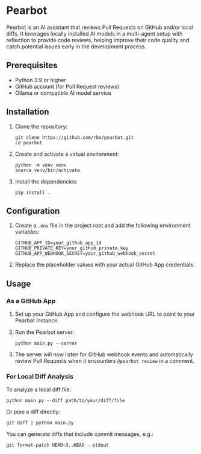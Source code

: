 # Pearbot

Pearbot is an AI assistant that reviews Pull Requests on GitHub and/or local diffs. It leverages locally installed AI models in a multi-agent setup with reflection to provide code reviews, helping improve their code quality and catch potential issues early in the development process.

## Prerequisites

- Python 3.9 or higher
- GitHub account (for Pull Request reviews)
- Ollama or compatible AI model service

## Installation

1. Clone the repository:
   ```
   git clone https://github.com/rbx/pearbot.git
   cd pearbot
   ```

2. Create and activate a virtual environment:
   ```
   python -m venv venv
   source venv/bin/activate
   ```

3. Install the dependencies:
   ```
   pip install .
   ```

## Configuration

1. Create a `.env` file in the project root and add the following environment variables:
   ```
   GITHUB_APP_ID=your_github_app_id
   GITHUB_PRIVATE_KEY=your_github_private_key
   GITHUB_APP_WEBHOOK_SECRET=your_github_webhook_secret
   ```

2. Replace the placeholder values with your actual GitHub App credentials.

## Usage

### As a GitHub App

1. Set up your GitHub App and configure the webhook URL to point to your Pearbot instance.

2. Run the Pearbot server:
   ```
   python main.py --server
   ```

3. The server will now listen for GitHub webhook events and automatically review Pull Requests when it encounters `@pearbot review` in a comment.

### For Local Diff Analysis

To analyze a local diff file:

```
python main.py --diff path/to/your/diff/file
```

Or pipe a diff directly:

```
git diff | python main.py
```

You can generate diffs that include commit messages, e.g.:
```
git format-patch HEAD~3..HEAD --stdout
```
